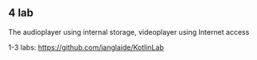 ## 4 lab
The audioplayer using internal storage, videoplayer using Internet access

1-3 labs: https://github.com/janglaide/KotlinLab
